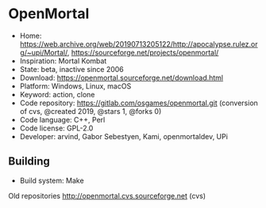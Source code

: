 # OpenMortal

- Home: https://web.archive.org/web/20190713205122/http://apocalypse.rulez.org/~upi/Mortal/, https://sourceforge.net/projects/openmortal/
- Inspiration: Mortal Kombat
- State: beta, inactive since 2006
- Download: https://openmortal.sourceforge.net/download.html
- Platform: Windows, Linux, macOS
- Keyword: action, clone
- Code repository: https://gitlab.com/osgames/openmortal.git (conversion of cvs, @created 2019, @stars 1, @forks 0)
- Code language: C++, Perl
- Code license: GPL-2.0
- Developer: arvind, Gabor Sebestyen, Kami, openmortaldev, UPi

## Building

- Build system: Make

Old repositories http://openmortal.cvs.sourceforge.net (cvs)